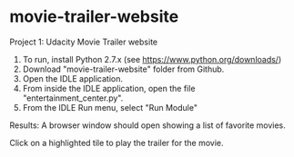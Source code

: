 # movie-trailer-website
Project 1: Udacity Movie Trailer website 

1. To run, install Python 2.7.x (see https://www.python.org/downloads/)
2. Download "movie-trailer-website" folder from Github.
3. Open the IDLE application.
4. From inside the IDLE application, open the file "entertainment_center.py".
5. From the IDLE Run menu, select "Run Module"

Results:
A browser window should open showing a list of favorite movies.

Click on a highlighted tile to play the trailer for the movie.

